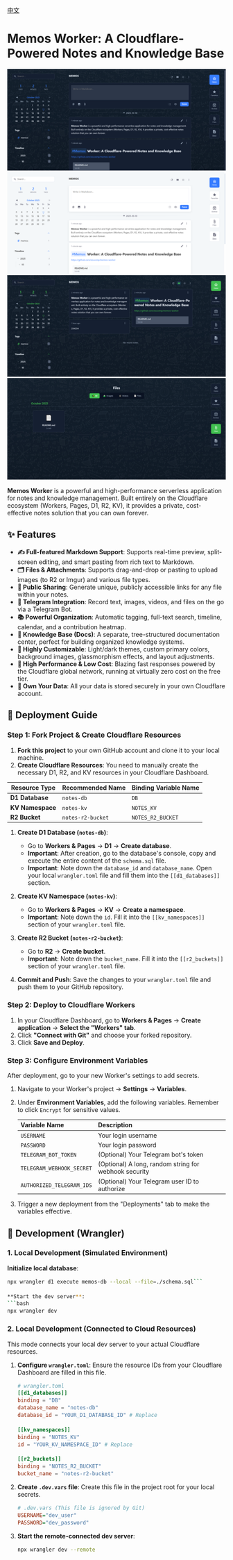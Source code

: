 [中文](./README_zh.md)

# Memos Worker: A Cloudflare-Powered Notes and Knowledge Base

![1](./image/1.png)
![1](./image/2.png)
![1](./image/3.png)
![1](./image/4.png)

**Memos Worker** is a powerful and high-performance serverless application for notes and knowledge management. Built entirely on the Cloudflare ecosystem (Workers, Pages, D1, R2, KV), it provides a private, cost-effective notes solution that you can own forever.

## ✨ Features

-   **✍️ Full-featured Markdown Support**: Supports real-time preview, split-screen editing, and smart pasting from rich text to Markdown.
-   **🗂️ Files & Attachments**: Supports drag-and-drop or pasting to upload images (to R2 or Imgur) and various file types.
-   **🔗 Public Sharing**: Generate unique, publicly accessible links for any file within your notes.
-   **🤖 Telegram Integration**: Record text, images, videos, and files on the go via a Telegram Bot.
-   **📚 Powerful Organization**: Automatic tagging, full-text search, timeline, calendar, and a contribution heatmap.
-   **📃 Knowledge Base (Docs)**: A separate, tree-structured documentation center, perfect for building organized knowledge systems.
-   **🎨 Highly Customizable**: Light/dark themes, custom primary colors, background images, glassmorphism effects, and layout adjustments.
-   **🚀 High Performance & Low Cost**: Blazing fast responses powered by the Cloudflare global network, running at virtually zero cost on the free tier.
-   **🔐 Own Your Data**: All your data is stored securely in your own Cloudflare account.

## 🚀 Deployment Guide

### Step 1: Fork Project & Create Cloudflare Resources

1.  **Fork this project** to your own GitHub account and clone it to your local machine.
2.  **Create Cloudflare Resources**: You need to manually create the necessary D1, R2, and KV resources in your Cloudflare Dashboard.

| Resource Type     | Recommended Name  | Binding Variable Name |
| ----------------- | ----------------- | --------------------- |
| **D1 Database**   | `notes-db`        | `DB`                  |
| **KV Namespace**  | `notes-kv`        | `NOTES_KV`            |
| **R2 Bucket**     | `notes-r2-bucket` | `NOTES_R2_BUCKET`     |

1.  **Create D1 Database (`notes-db`)**:
	-   Go to **Workers & Pages** -> **D1** -> **Create database**.
	-   **Important**: After creation, go to the database's console, copy and execute the entire content of the `schema.sql` file.
	-   **Important**: Note down the `database_id` and `database_name`. Open your local `wrangler.toml` file and fill them into the `[[d1_databases]]` section.

2.  **Create KV Namespace (`notes-kv`)**:
	-   Go to **Workers & Pages** -> **KV** -> **Create a namespace**.
	-   **Important**: Note down the `id`. Fill it into the `[[kv_namespaces]]` section of your `wrangler.toml` file.

3.  **Create R2 Bucket (`notes-r2-bucket`)**:
	-   Go to **R2** -> **Create bucket**.
	-   **Important**: Note down the `bucket_name`. Fill it into the `[[r2_buckets]]` section of your `wrangler.toml` file.

4.  **Commit and Push**: Save the changes to your `wrangler.toml` file and push them to your GitHub repository.

### Step 2: Deploy to Cloudflare Workers

1.  In your Cloudflare Dashboard, go to **Workers & Pages** -> **Create application** -> **Select the "Workers" tab**.
2.  Click **"Connect with Git"** and choose your forked repository.
3.  Click **Save and Deploy**.

### Step 3: Configure Environment Variables

After deployment, go to your new Worker's settings to add secrets.

1.  Navigate to your Worker's project -> **Settings** -> **Variables**.
2.  Under **Environment Variables**, add the following variables. Remember to click `Encrypt` for sensitive values.

	| Variable Name           | Description                                  |
    | ----------------------- | -------------------------------------------- |
	| `USERNAME`              | Your login username                          |
	| `PASSWORD`              | Your login password                          |
	| `TELEGRAM_BOT_TOKEN`    | (Optional) Your Telegram bot's token         |
	| `TELEGRAM_WEBHOOK_SECRET` | (Optional) A long, random string for webhook security |
	| `AUTHORIZED_TELEGRAM_IDS` | (Optional) Your Telegram user ID to authorize |

3.  Trigger a new deployment from the "Deployments" tab to make the variables effective.

## 🔧 Development (Wrangler)

### 1. Local Development (Simulated Environment)

**Initialize local database**:
```bash
npx wrangler d1 execute memos-db --local --file=./schema.sql```

**Start the dev server**:
```bash
npx wrangler dev
```

### 2. Local Development (Connected to Cloud Resources)

This mode connects your local dev server to your actual Cloudflare resources.

1.  **Configure `wrangler.toml`**: Ensure the resource IDs from your Cloudflare Dashboard are filled in this file.
	```toml
	# wrangler.toml
	[[d1_databases]]
	binding = "DB"
	database_name = "notes-db"
	database_id = "YOUR_D1_DATABASE_ID" # Replace

	[[kv_namespaces]]
	binding = "NOTES_KV"
	id = "YOUR_KV_NAMESPACE_ID" # Replace

	[[r2_buckets]]
	binding = "NOTES_R2_BUCKET"
	bucket_name = "notes-r2-bucket"
	```
2.  **Create `.dev.vars` file**: Create this file in the project root for your local secrets.
	```ini
	# .dev.vars (This file is ignored by Git)
	USERNAME="dev_user"
	PASSWORD="dev_password"
	```
3.  **Start the remote-connected dev server**:
	```bash
	npx wrangler dev --remote
	```

